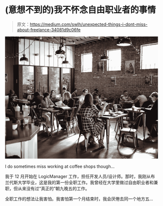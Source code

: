 # (意想不到的)我不怀念自由职业者的事情

> 原文：<https://medium.com/swlh/unexpected-things-i-dont-miss-about-freelance-34081d9c06fe>

![](img/f59f38141bbb9a679b28db57e0c58fd5.png)

I do sometimes miss working at coffee shops though…

我于 12 月开始在 LogicManager 工作，担任开发人员/设计师。那时，我刚从布兰代斯大学毕业，这是我的第一份全职工作。我曾经在大学里做过自由职业者和兼职，但从来没有过“真正的”朝九晚五的工作。

全职工作的想法让我害怕。我害怕第一个月结束时，我会厌倦去同一个地方五…